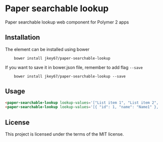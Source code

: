 # Paper searchable lookup

Paper searchable lookup web component for Polymer 2 apps

## Installation

The element can be installed using bower
```
    bower install jkey67/paper-searchable-lookup
```
If you want to save it in bower.json file, remember to add flag `--save`
```
    bower install jkey67/paper-searchable-lookup --save
```

## Usage

<!---
```
<custom-element-demo>
  <template>
    <script src="../webcomponentsjs/webcomponents-lite.js"></script>
    <link rel="import" href="paper-searchable-lookup.html">
    <style>
        paper-searchable-lookup {
          height: 200px;
	        overflow:hidden;
        }
    </style>
    <next-code-block></next-code-block>
  </template>
</custom-element-demo>
```
-->
```html
<paper-searchable-lookup lookup-values='["List item 1", "List item 2", "List item 3", "List item 4", "List item 5"]'></paper-searchable-lookup>
<paper-searchable-lookup lookup-values='[{ "id": 1, "name": "Name1" }, { "id": 2, "name": "Name2" }, { "id": 3, "name": "Name3" }, { "id": 4, "name": "Name4" }, { "id": 5, "name": "Name5" }]' value-field="id" display-field="name" limit-to-lookup-values></paper-searchable-lookup>

```

## License

This project is licensed under the terms of the MIT license.